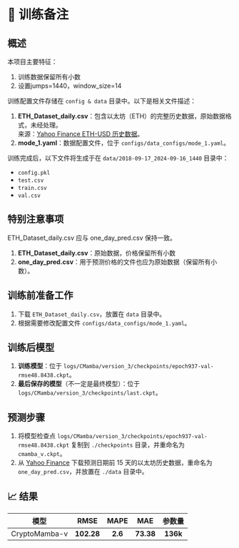 # 🚀 训练备注

## 概述

本项目主要特征：
1. 训练数据保留所有小数
2. 设置jumps=1440，window_size=14

训练配置文件存储在 `config & data` 目录中。以下是相关文件描述：
1. **ETH_Dataset_daily.csv**：包含以太坊（ETH）的完整历史数据，原始数据格式，未经处理。  
   来源：[Yahoo Finance ETH-USD 历史数据](https://finance.yahoo.com/quote/ETH-USDdatasethistory/)。
2. **mode_1.yaml**：数据配置文件，位于 `configs/data_configs/mode_1.yaml`。

训练完成后，以下文件将生成于在 `data/2018-09-17_2024-09-16_1440` 目录中：
- `config.pkl`
- `test.csv`
- `train.csv`
- `val.csv`

## 特别注意事项

ETH_Dataset_daily.csv 应与 one_day_pred.csv 保持一致。  
1. **ETH_Dataset_daily.csv**：原始数据，价格保留所有小数 
2. **one_day_pred.csv**：用于预测价格的文件也应为原始数据（保留所有小数）。

## 训练前准备工作

1. 下载 `ETH_Dataset_daily.csv`，放置在 `data` 目录中。  
2. 根据需要修改配置文件 `configs/data_configs/mode_1.yaml`。

## 训练后模型

1. **训练模型**：位于 `logs/CMamba/version_3/checkpoints/epoch937-val-rmse48.8438.ckpt`。  
2. **最后保存的模型**（不一定是最终模型）：位于 `logs/CMamba/version_3/checkpoints/last.ckpt`。

## 预测步骤

1. 将模型检查点 `logs/CMamba/version_3/checkpoints/epoch937-val-rmse48.8438.ckpt` 复制到 `./checkpoints` 目录，并重命名为 `cmamba_v.ckpt`。  
2. 从 [Yahoo Finance](https://finance.yahoo.com/quote/ETH-USD/history/) 下载预测日期前 15 天的以太坊历史数据，重命名为 `one_day_pred.csv`，并放置在 `./data` 目录中。

## 📈 结果

<div align="center">

| 模型 | RMSE | MAPE | MAE | 参数量 |
| :--: | :--: | :--: | :--: |  :--: |
| CryptoMamba-v | **102.28** | **2.6** | **73.38** | **136k** |

</div>

